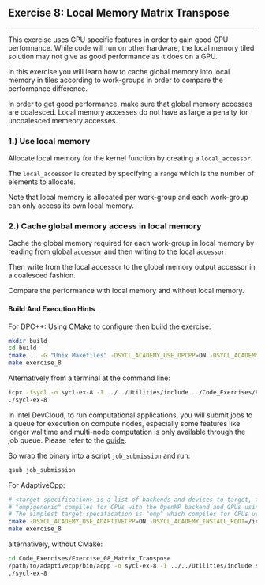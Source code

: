 ## Exercise 8: Local Memory Matrix Transpose
---

This exercise uses GPU specific features in order to gain good GPU performance.
While code will run on other hardware, the local memory tiled solution may not
give as good performance as it does on a GPU.

In this exercise you will learn how to cache global memory into local memory in
tiles according to work-groups in order to compare the performance difference. 

In order to get good performance, make sure that global memory accesses are 
coalesced. Local memory accesses do not have as large a penalty for
uncoalesced memeory accesses.


### 1.) Use local memory

Allocate local memory for the kernel function by creating a `local_accessor`.

The `local_accessor` is created by specifying a `range` which is the number of
elements to allocate.

Note that local memory is allocated per work-group and each work-group can only
access its own local memory.

### 2.) Cache global memory access in local memory

Cache the global memory required for each work-group in local memory by reading
from global `accessor` and then writing to the local `accessor`.

Then write from the local accessor to the global memory output accessor in a
coalesced fashion.

Compare the performance with local memory and without local memory.

#### Build And Execution Hints

For DPC++:
Using CMake to configure then build the exercise:
```sh
mkdir build
cd build
cmake .. -G "Unix Makefiles" -DSYCL_ACADEMY_USE_DPCPP=ON -DSYCL_ACADEMY_ENABLE_SOLUTIONS=OFF -DCMAKE_C_COMPILER=icx -DCMAKE_CXX_COMPILER=icpx
make exercise_8
```
Alternatively from a terminal at the command line:
```sh
icpx -fsycl -o sycl-ex-8 -I ../../Utilities/include ../Code_Exercises/Exercise_08_Matrix_Transpose/source.cpp
./sycl-ex-8
```
In Intel DevCloud, to run computational applications, you will submit jobs to a queue for execution on compute nodes,
especially some features like longer walltime and multi-node computation is only available through the job queue.
Please refer to the [guide][devcloud-job-submission].

So wrap the binary into a script `job_submission` and run:
```sh
qsub job_submission
```

For AdaptiveCpp:
```sh
# <target specification> is a list of backends and devices to target, for example
# "omp;generic" compiles for CPUs with the OpenMP backend and GPUs using the generic single-pass compiler.
# The simplest target specification is "omp" which compiles for CPUs using the OpenMP backend.
cmake -DSYCL_ACADEMY_USE_ADAPTIVECPP=ON -DSYCL_ACADEMY_INSTALL_ROOT=/insert/path/to/adaptivecpp -DACPP_TARGETS="<target specification>" ..
make exercise_8
```
alternatively, without CMake:
```sh
cd Code_Exercises/Exercise_08_Matrix_Transpose
/path/to/adaptivecpp/bin/acpp -o sycl-ex-8 -I ../../Utilities/include source.cpp --acpp-targets="<target specification>" source.cpp
./sycl-ex-8
```


[devcloud-job-submission]: https://devcloud.intel.com/oneapi/documentation/job-submission/
